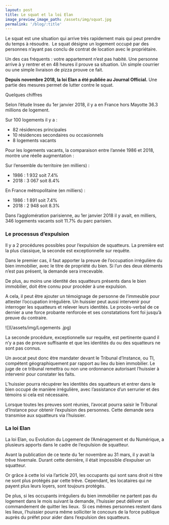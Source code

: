 ```yaml
---
layout: post
title: Le squat et la loi Elan
image_preview_image_path: /assets/img/squat.jpg
permalink: '/blog/:title'
---
```


Le squat est une situation qui arrive tr&egrave;s rapidement mais qui peut prendre du temps &agrave; r&eacute;soudre. &nbsp;Le squat d&eacute;signe un logement occup&eacute; par des personnes n’ayant pas conclu de contrat de location avec le propri&eacute;taire.

Un des cas fr&eacute;quents : votre appartement n’est pas habit&eacute;. Une personne arrive &agrave; y rentrer et en 48 heures il prouve sa situation. Un simple courrier ou une simple livraison de pizza prouve ce fait.

**Depuis novembre 2018, la loi Elan a &eacute;t&eacute; publi&eacute;e au Journal Official.** Une partie des mesures permet de lutter contre le squat.

Quelques chiffres

Selon l’&eacute;tude Insee du 1er janvier 2018, il y a en France hors Mayotte 36.3 millions de logement.

Sur 100 logements il y a :

* 82 r&eacute;sidences principales
* 10 r&eacute;sidences secondaires ou occasionnels
* 8 logements vacants

Pour les logements vacants, la comparaison entre l’ann&eacute;e 1986 et 2018, montre une r&eacute;elle augmentation :

Sur l’ensemble du territoire (en milliers) :

* 1986 : 1 932 soit 7.4%
* 2018 : 3 067 soit 8.4%

En France m&eacute;tropolitaine (en milliers) :

* 1986 : 1 891 soit 7.4%
* 2018 : 2 948 soit 8.3%

Dans l’agglom&eacute;ration parisienne, au 1er janvier 2018 il y avait, en milliers, 346 logements vacants soit 11.7% du parc parisien.

### Le processus d’expulsion

Il y a 2 proc&eacute;dures possibles pour l’expulsion de squatteurs. La premi&egrave;re est la plus classique, la seconde est exceptionnelle sur requ&ecirc;te.

Dans le premier cas, il faut apporter la preuve de l’occupation irr&eacute;guli&egrave;re du bien immobilier, avec le titre de propri&eacute;t&eacute; du bien. Si l’un des deux &eacute;l&eacute;ments n’est pas pr&eacute;sent, la demande sera irrecevable.

De plus, au moins une identit&eacute; des squatteurs pr&eacute;sents dans le bien immobilier, doit &ecirc;tre connu pour proc&eacute;der &agrave; une expulsion.

A cela, il peut &ecirc;tre ajouter un t&eacute;moignage de personne de l’immeuble pour attester l’occupation irr&eacute;guli&egrave;re. Un huissier peut aussi intervenir pour interroger les squatteurs et relever leurs identit&eacute;s. Le proc&egrave;s-verbal de ce dernier a une force probante renforc&eacute;e et ses constatations font foi jusqu’&agrave; preuve du contraire.

![](/assets/img/Logements .jpg)

La seconde proc&eacute;dure, exceptionnelle sur requ&ecirc;te, est pertinente quand il n’y a pas de preuve suffisante et que les identit&eacute;s du ou des squatteurs ne sont pas connus.

Un avocat peut donc &ecirc;tre mandater devant le Tribunal d’Instance, ou TI, comp&eacute;tent g&eacute;ographiquement par rapport au lieu du bien immobilier. Le juge de ce tribunal remettra ou non une ordonnance autorisant l’huissier &agrave; intervenir pour constater les faits.

L’huissier pourra r&eacute;cup&eacute;rer les identit&eacute;s des squatteurs et entrer dans le bien occup&eacute; de mani&egrave;re irr&eacute;guli&egrave;re, avec l’assistance d’un serrurier et des t&eacute;moins si cela est n&eacute;cessaire.

Lorsque toutes les preuves sont r&eacute;unies, l’avocat pourra saisir le Tribunal d’Instance pour obtenir l’expulsion des personnes. Cette demande sera transmise aux squatteurs via l’huissier.

### La loi Elan

La loi Elan, ou Evolution du Logement de l’Am&eacute;nagement et du Num&eacute;rique, a plusieurs apports dans le cadre de l’expulsion de squatteur.

Avant la publication de ce texte du 1er novembre au 31 mars, il y avait la tr&ecirc;ve hivernale. Durant cette derni&egrave;re, il &eacute;tait impossible d’expulser un squatteur.

Or gr&acirc;ce &agrave; cette loi via l’article 201, les occupants qui sont sans droit ni titre ne sont plus prot&eacute;g&eacute;s par cette tr&ecirc;ve. Cependant, les locataires qui ne payent plus leurs loyers, sont toujours prot&eacute;g&eacute;s.

De plus, si les occupants irr&eacute;guliers du bien immobilier ne partent pas du logement dans le mois suivant la demande, l’huissier peut d&eacute;livrer un commandement de quitter les lieux.&nbsp; Si ces m&ecirc;mes personnes restent dans les lieux, l’huissier pourra m&ecirc;me solliciter le concours de la force publique aupr&egrave;s du pr&eacute;fet pour aider dans l’expulsion des squatteurs.